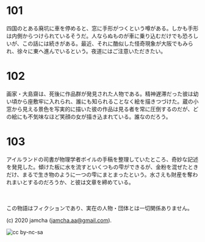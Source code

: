 

# 101

四国のとある廃坑に車を停めると、窓に手形がつくという噂がある。しかも手形は内側からつけられているそうだ。人ならぬものが車に乗り込むだけでも恐ろしいが、この話には続きがある。最近、それに酷似した怪奇現象が大阪でもみられ、徐々に東へ進んでいるという。夜道にはご注意いただきたい。

# 102

画家・大島齋は、死後に作品群が発見された人物である。精神遅滞だった彼は幼い頃から座敷牢に入れられ、誰にも知られることなく絵を描きつづけた。蔵の小窓から見える景色を写実的に描いた彼の作品は見る者を常に圧倒するのだが、どの絵にも不気味なほど笑顔の女が描き込まれている。誰なのだろう。

# 103

アイルランドの司書が物理学者ボイルの手稿を整理していたところ、奇妙な記述を発見した。傾けた板に水を流すといくつもの雫ができるが、金粉を混ぜたときだけ、まるで生き物のように一つの雫にまとまったという。水さえも財産を奪われまいとするのだろうか、と彼は文章を締めている。

<br>  
<br>  
この物語はフィクションであり、実在の人物・団体とは一切関係ありません。  

(c) 2020 jamcha (jamcha.aa@gmail.com).  

![cc by-nc-sa](https://i.creativecommons.org/l/by-nc-sa/4.0/88x31.png)  

